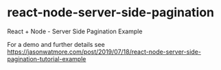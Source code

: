 # react-node-server-side-pagination

React + Node - Server Side Pagination Example

For a demo and further details see https://jasonwatmore.com/post/2019/07/18/react-node-server-side-pagination-tutorial-example